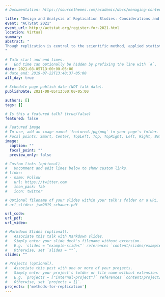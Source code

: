 ```yaml
---
# Documentation: https://sourcethemes.com/academic/docs/managing-content/

title: "Design and Analysis of Replication Studies: Considerations and Pitfalls"
event: "ACTStat 2021"
event_url: http://actstat.org/register-for-2021.html
location: Virtual
summary:
abstract: "
Though replication is central to the scientific method, applied statisticians are seldom asked their input on replication studies in translational science. This talk introduces to key considerations for designing and analyzing replication studies, and identifies the implications of ignoring those considerations. Among these implications are that some design and analysis methods for replication that have been used by prior research have fatal statistical flaws.
"

# Talk start and end times.
#   End time can optionally be hidden by prefixing the line with `#`.
date: 2021-08-05T13:00:00-05:00
# date_end: 2019-07-22T13:40:37-05:00
all_day: true

# Schedule page publish date (NOT talk date).
publishDate: 2021-08-05T13:00:00-05:00

authors: []
tags: []

# Is this a featured talk? (true/false)
featured: false

# Featured image
# To use, add an image named `featured.jpg/png` to your page's folder. 
# Focal points: Smart, Center, TopLeft, Top, TopRight, Left, Right, BottomLeft, Bottom, BottomRight.
image:
  caption: ""
  focal_point: ""
  preview_only: false

# Custom links (optional).
#   Uncomment and edit lines below to show custom links.
# links:
# - name: Follow
#   url: https://twitter.com
#   icon_pack: fab
#   icon: twitter

# Optional filename of your slides within your talk's folder or a URL.
# url_slides: jsm2019_schauer.pdf

url_code:
url_pdf:
url_video:

# Markdown Slides (optional).
#   Associate this talk with Markdown slides.
#   Simply enter your slide deck's filename without extension.
#   E.g. `slides = "example-slides"` references `content/slides/example-slides.md`.
#   Otherwise, set `slides = ""`.
slides: ""

# Projects (optional).
#   Associate this post with one or more of your projects.
#   Simply enter your project's folder or file name without extension.
#   E.g. `projects = ["internal-project"]` references `content/project/deep-learning/index.md`.
#   Otherwise, set `projects = []`.
projects: ['methods-for-replication']
---
```

